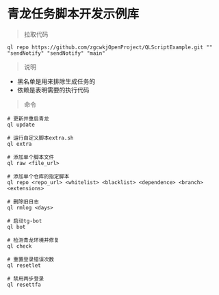 # 青龙任务脚本开发示例库

> 拉取代码

```
ql repo https://github.com/zgcwkjOpenProject/QLScriptExample.git "" "sendNotify" "sendNotify" "main"
```

> 说明

- 黑名单是用来排除生成任务的
- 依赖是表明需要的执行代码

> 命令

```
# 更新并重启青龙
ql update

# 运行自定义脚本extra.sh
ql extra

# 添加单个脚本文件
ql raw <file_url>

# 添加单个仓库的指定脚本
ql repo <repo_url> <whitelist> <blacklist> <dependence> <branch> <extensions>

# 删除旧日志
ql rmlog <days>

# 启动tg-bot
ql bot

# 检测青龙环境并修复
ql check

# 重置登录错误次数
ql resetlet

# 禁用两步登录
ql resettfa
```
